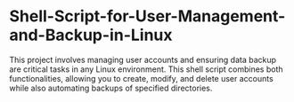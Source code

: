 # Shell-Script-for-User-Management-and-Backup-in-Linux
This project involves managing user accounts and ensuring data backup are critical tasks in any Linux environment. This shell script combines both functionalities, allowing you to create, modify, and delete user accounts while also automating backups of specified directories.
